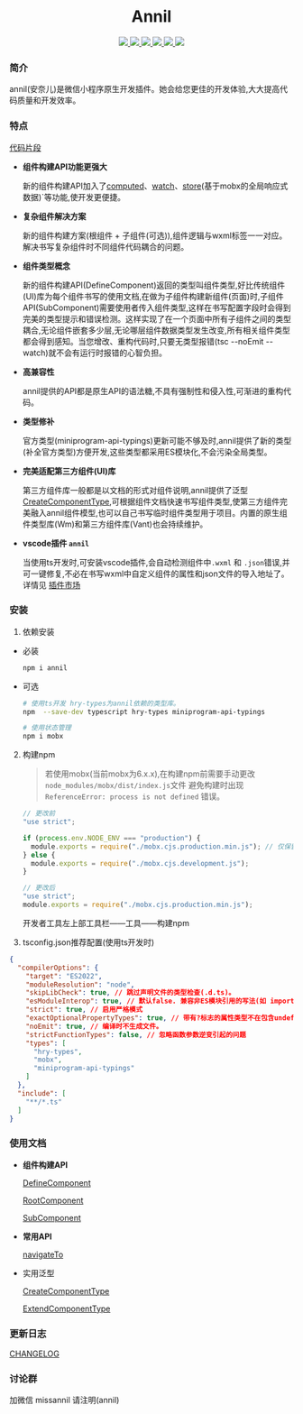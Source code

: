 <h1 align="center">Annil</h1>

<p align="center">
<a href="https://www.npmjs.com/package/annil" >
 <img src="https://img.shields.io/npm/v/annil?style=flat"/>
</a>
<a href="https://github.com/missannil/annil/blob/main/.github/workflows/test.yml" >
 <img src="https://github.com/missannil/annil/actions/workflows/test.yml/badge.svg?branch=miss"/>
 </a>
<a href="https://github.com/missannil/annil/blob/main/.github/workflows/release-please.yml" >
 <img src="https://github.com/missannil/annil/actions/workflows/release-please.yml/badge.svg?branch=main"/>
 </a>
<a href="https://github.com/missannil/annil/blob/main/LICENSE" >
 <img src="https://img.shields.io/github/license/missannil/annil"/>
 </a>
<a href="https://codecov.io/gh/missannil/annil" >
 <img src="https://codecov.io/gh/missannil/annil/graph/badge.svg?token=4CFCHGST79"/>
 </a>
<a href="https://www.npmjs.com/package/annil" >
<img src="https://img.shields.io/npm/dependency-version/annil/dev/typescript"/>
</a>
</p>

### 简介

annil(安奈儿)是微信小程序原生开发插件。她会给您更佳的开发体验,大大提高代码质量和开发效率。

### 特点

[代码片段](https://developers.weixin.qq.com/s/kRjkFlme7nTV)

- **组件构建API功能更强大**

  新的组件构建API加入了[computed](./doc/demo/computed.md)、[watch](./doc/demo/watch.md)、[store](./doc/demo/store.md)(基于mobx的全局响应式数据)`等功能,使开发更便捷。

- **复杂组件解决方案**

  新的组件构建方案(根组件 + 子组件(可选)),组件逻辑与wxml标签一一对应。解决书写复杂组件时不同组件代码耦合的问题。

- **组件类型概念**

  新的组件构建API(DefineComponent)返回的类型叫组件类型,好比传统组件(UI)库为每个组件书写的使用文档,在做为子组件构建新组件(页面)时,子组件API(SubComponent)需要使用者传入组件类型,这样在书写配置字段时会得到完美的类型提示和错误检测。这样实现了在一个页面中所有子组件之间的类型耦合,无论组件嵌套多少层,无论哪层组件数据类型发生改变,所有相关组件类型都会得到感知。当您增改、重构代码时,只要无类型报错(tsc --noEmit --watch)就不会有运行时报错的心智负担。

- **高兼容性**

  annil提供的API都是原生API的语法糖,不具有强制性和侵入性,可渐进的重构代码。

- **类型修补**

  官方类型(miniprogram-api-typings)更新可能不够及时,annil提供了新的类型(补全官方类型)方便开发,这些类型都采用ES模块化,不会污染全局类型。

- **完美适配第三方组件(UI)库**

  第三方组件库一般都是以文档的形式对组件说明,annil提供了泛型[CreateComponentType](./src/types/CreateComponentType.ts),可根据组件文档快速书写组件类型,使第三方组件完美融入annil组件模型,也可以自己书写临时组件类型用于项目。内置的原生组件类型库(Wm)和第三方组件库(Vant)也会持续维护。

- **vscode插件 `annil`**

  当使用ts开发时,可安装vscode插件,会自动检测组件中`.wxml` 和 `.json`错误,并可一键修复,不必在书写wxml中自定义组件的属性和json文件的导入地址了。详情见 [插件市场](https://marketplace.visualstudio.com/items?itemName=missannil.vscode-annil)

### 安装

1. 依赖安装

- 必装

  ```bash
  npm i annil
  ```

- 可选

  ```bash
  # 使用ts开发 hry-types为annil依赖的类型库。
  npm  --save-dev typescript hry-types miniprogram-api-typings
  ```

  ```bash
  # 使用状态管理 
  npm i mobx
  ```

2. 构建npm

   > 若使用mobx(当前mobx为6.x.x),在构建npm前需要手动更改`node_modules/mobx/dist/index.js`文件
   > 避免构建时出现 `ReferenceError: process is not defined` 错误。
   ```js
   // 更改前
   "use strict";

   if (process.env.NODE_ENV === "production") {
     module.exports = require("./mobx.cjs.production.min.js"); // 仅保留这行即可
   } else {
     module.exports = require("./mobx.cjs.development.js");
   }
   ```
   ```js
   // 更改后
   "use strict";
   module.exports = require("./mobx.cjs.production.min.js");
   ```

   开发者工具左上部工具栏——工具——构建npm
3. tsconfig.json推荐配置(使用ts开发时)

```json
{
  "compilerOptions": {
    "target": "ES2022",
    "moduleResolution": "node",
    "skipLibCheck": true, // 跳过声明文件的类型检查(.d.ts)。
    "esModuleInterop": true, // 默认false. 兼容非ES模块引用的写法(如 import type mobx from 'mobx'等).
    "strict": true, // 启用严格模式
    "exactOptionalPropertyTypes": true, // 带有?标志的属性类型不在包含undefined类型
    "noEmit": true, // 编译时不生成文件。
    "strictFunctionTypes": false, // 忽略函数参数逆变引起的问题
    "types": [
      "hry-types",
      "mobx",
      "miniprogram-api-typings"
    ]
  },
  "include": [
    "**/*.ts"
  ]
}
```

### 使用文档

- **组件构建API**

  [DefineComponent](./doc/api/DefineComponent.md)

  [RootComponent](./doc/api/RootComponent.md)

  [SubComponent](./doc/api/SubComponent.md)

- **常用API**

  [navigateTo](./doc/api/wxSugar.md)

- 实用泛型

  [CreateComponentType](./src/types/CreateComponentType.ts)

  [ExtendComponentType](./src/types/ExtendComponentType.ts)

### 更新日志

[CHANGELOG](./CHANGELOG.md)

### 讨论群

加微信 missannil 请注明(annil)
